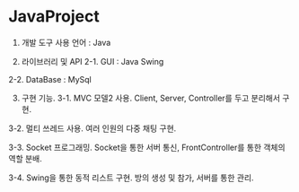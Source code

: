 # JavaProject

1. 개발 도구
사용 언어 : Java



2. 라이브러리 및 API
2-1. GUI : Java Swing


2-2. DataBase : MySql



3. 구현 기능.
3-1. MVC 모델2 사용. Client, Server, Controller를 두고 분리해서 구현.


3-2. 멀티 쓰레드 사용. 여러 인원의 다중 채팅 구현.


3-3. Socket 프로그래밍. Socket을 통한 서버 통신, FrontController를 통한 객체의 역할 분배.


3-4. Swing을 통한 동적 리스트 구현. 방의 생성 및 참가, 서버를 통한 관리.
